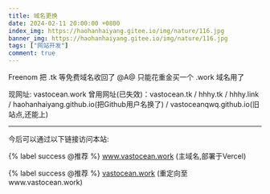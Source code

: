 ```yaml
---
title: 域名更换
date: 2024-02-11 20:00:00 +0800
index_img: https://haohanhaiyang.gitee.io/img/nature/116.jpg
banner_img: https://haohanhaiyang.gitee.io/img/nature/116.jpg
tags: ["网站开发"]
comment: true
---
```

Freenom 把 .tk 等免费域名收回了 @A@
只能花重金买一个 .work 域名用了

现网址: vastocean.work <!--more-->
曾用网址(已失效)：vastocean.tk / hhhy.tk / hhhy.link / haohanhaiyang.github.io(把Github用户名换了) / vastoceanqwq.github.io(旧站点,还能上) 

------

今后可以通过以下链接访问本站:

{% label success @推荐 %} <a href="https://www.vastocean.work/">www.vastocean.work</a> (主域名,部署于Vercel) <br>
 
{% label success @推荐 %} <a href="https://vastocean.work/">vastocean.work</a> (重定向至www.vastocean.work) <br>
